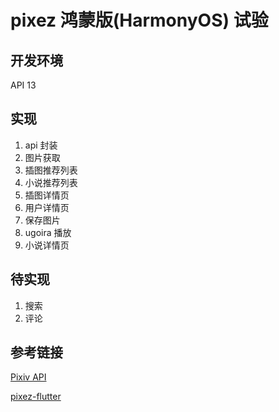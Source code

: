 # pixez 鸿蒙版(HarmonyOS) 试验
## 开发环境
API 13

## 实现

1. api 封装
2. 图片获取
3. 插图推荐列表
4. 小说推荐列表
5. 插图详情页
6. 用户详情页
7. 保存图片
8. ugoira 播放
9. 小说详情页

## 待实现

1. 搜索
2. 评论

## 参考链接 
[Pixiv API](https://github.com/upbit/pixivpy)

[pixez-flutter](https://github.com/Notsfsssf/pixez-flutter/)